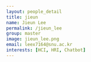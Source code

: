 ```yaml
---
layout: people_detail
title: jieun
name: Jieun Lee
permalink: /jieun_lee
group: master
image: jieun_lee.png
email: leex7164@snu.ac.kr
interests: [HCI, HRI, Chatbot]
---
```

